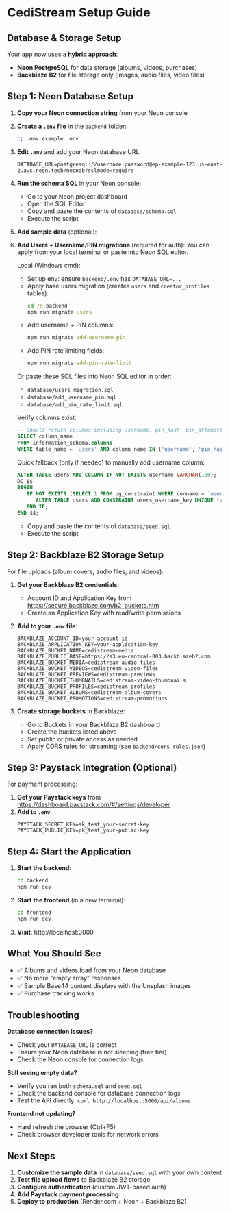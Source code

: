 # CediStream Setup Guide

## Database & Storage Setup

Your app now uses a **hybrid approach**:
- **Neon PostgreSQL** for data storage (albums, videos, purchases)
- **Backblaze B2** for file storage only (images, audio files, video files)

## Step 1: Neon Database Setup

1. **Copy your Neon connection string** from your Neon console
2. **Create a `.env` file** in the `backend` folder:
   ```bash
   cp .env.example .env
   ```
3. **Edit `.env`** and add your Neon database URL:
   ```
   DATABASE_URL=postgresql://username:password@ep-example-123.us-east-2.aws.neon.tech/neondb?sslmode=require
   ```

4. **Run the schema SQL** in your Neon console:
   - Go to your Neon project dashboard
   - Open the SQL Editor
   - Copy and paste the contents of `database/schema.sql`
   - Execute the script

5. **Add sample data** (optional):
6. **Add Users + Username/PIN migrations** (required for auth):
    You can apply from your local terminal or paste into Neon SQL editor.

    Local (Windows cmd):

    - Set up env: ensure `backend/.env` has `DATABASE_URL=...`
    - Apply base users migration (creates `users` and `creator_profiles` tables):
       ```cmd
       cd /d backend
       npm run migrate-users
       ```
    - Add username + PIN columns:
       ```cmd
       npm run migrate-add-username-pin
       ```
    - Add PIN rate limiting fields:
       ```cmd
       npm run migrate-add-pin-rate-limit
       ```

    Or paste these SQL files into Neon SQL editor in order:
    - `database/users_migration.sql`
    - `database/add_username_pin.sql`
    - `database/add_pin_rate_limit.sql`

    Verify columns exist:
    ```sql
    -- Should return columns including username, pin_hash, pin_attempts, pin_lock_until
    SELECT column_name
    FROM information_schema.columns
    WHERE table_name = 'users' AND column_name IN ('username', 'pin_hash', 'pin_attempts', 'pin_lock_until');
    ```

    Quick fallback (only if needed) to manually add username column:
    ```sql
    ALTER TABLE users ADD COLUMN IF NOT EXISTS username VARCHAR(100);
    DO $$
    BEGIN
       IF NOT EXISTS (SELECT 1 FROM pg_constraint WHERE conname = 'users_username_key') THEN
          ALTER TABLE users ADD CONSTRAINT users_username_key UNIQUE (username);
       END IF;
    END $$;
    ```

   - Copy and paste the contents of `database/seed.sql`
   - Execute the script

## Step 2: Backblaze B2 Storage Setup

For file uploads (album covers, audio files, and videos):

1. **Get your Backblaze B2 credentials**:
   - Account ID and Application Key from https://secure.backblaze.com/b2_buckets.htm
   - Create an Application Key with read/write permissions

2. **Add to your `.env` file**:
   ```
   BACKBLAZE_ACCOUNT_ID=your-account-id
   BACKBLAZE_APPLICATION_KEY=your-application-key
   BACKBLAZE_BUCKET_NAME=cedistream-media
   BACKBLAZE_PUBLIC_BASE=https://s3.eu-central-003.backblazeb2.com
   BACKBLAZE_BUCKET_MEDIA=cedistream-audio-files
   BACKBLAZE_BUCKET_VIDEOS=cedistream-video-files
   BACKBLAZE_BUCKET_PREVIEWS=cedistream-previews
   BACKBLAZE_BUCKET_THUMBNAILS=cedistream-video-thumbnails
   BACKBLAZE_BUCKET_PROFILES=cedistream-profiles
   BACKBLAZE_BUCKET_ALBUMS=cedistream-album-covers
   BACKBLAZE_BUCKET_PROMOTIONS=cedistream-promotions
   ```

3. **Create storage buckets** in Backblaze:
   - Go to Buckets in your Backblaze B2 dashboard
   - Create the buckets listed above
   - Set public or private access as needed
   - Apply CORS rules for streaming (see `backend/cors-rules.json`)

## Step 3: Paystack Integration (Optional)

For payment processing:

1. **Get your Paystack keys** from https://dashboard.paystack.com/#/settings/developer
2. **Add to `.env`**:
   ```
   PAYSTACK_SECRET_KEY=sk_test_your-secret-key
   PAYSTACK_PUBLIC_KEY=pk_test_your-public-key
   ```

## Step 4: Start the Application

1. **Start the backend**:
   ```bash
   cd backend
   npm run dev
   ```

2. **Start the frontend** (in a new terminal):
   ```bash
   cd frontend
   npm run dev
   ```

3. **Visit**: http://localhost:3000

## What You Should See

- ✅ Albums and videos load from your Neon database
- ✅ No more "empty array" responses
- ✅ Sample Base44 content displays with the Unsplash images
- ✅ Purchase tracking works

## Troubleshooting

**Database connection issues?**
- Check your `DATABASE_URL` is correct
- Ensure your Neon database is not sleeping (free tier)
- Check the Neon console for connection logs

**Still seeing empty data?**
- Verify you ran both `schema.sql` and `seed.sql`
- Check the backend console for database connection logs
- Test the API directly: `curl http://localhost:5000/api/albums`

**Frontend not updating?**
- Hard refresh the browser (Ctrl+F5)
- Check browser developer tools for network errors

## Next Steps

1. **Customize the sample data** in `database/seed.sql` with your own content
2. **Test file upload flows** to Backblaze B2 storage
3. **Configure authentication** (custom JWT-based auth)
4. **Add Paystack payment processing**
5. **Deploy to production** (Render.com + Neon + Backblaze B2)